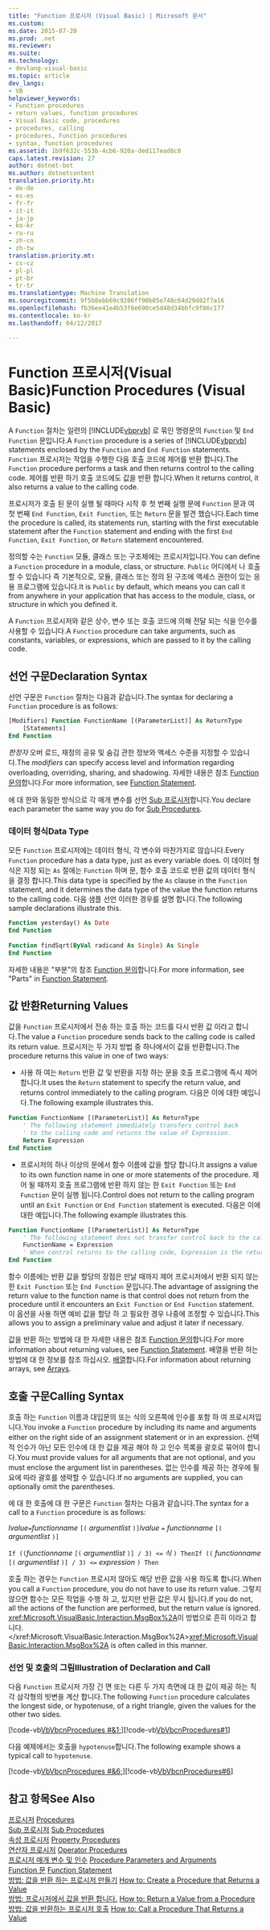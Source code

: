 ```yaml
---
title: "Function 프로시저 (Visual Basic) | Microsoft 문서"
ms.custom: 
ms.date: 2015-07-20
ms.prod: .net
ms.reviewer: 
ms.suite: 
ms.technology:
- devlang-visual-basic
ms.topic: article
dev_langs:
- VB
helpviewer_keywords:
- Function procedures
- return values, function procedures
- Visual Basic code, procedures
- procedures, calling
- procedures, Function procedures
- syntax, function procedures
ms.assetid: 1b9f632c-553b-4cb6-920a-ded117ead8c0
caps.latest.revision: 27
author: dotnet-bot
ms.author: dotnetcontent
translation.priority.ht:
- de-de
- es-es
- fr-fr
- it-it
- ja-jp
- ko-kr
- ru-ru
- zh-cn
- zh-tw
translation.priority.mt:
- cs-cz
- pl-pl
- pt-br
- tr-tr
ms.translationtype: Machine Translation
ms.sourcegitcommit: 9f5b8ebb69c9206ff90b05e748c64d29d82f7a16
ms.openlocfilehash: fb36ee41e4b53f6e690ce5d48d34bbfc9f86c177
ms.contentlocale: ko-kr
ms.lasthandoff: 04/12/2017

---
```

# <a name="function-procedures-visual-basic"></a><span data-ttu-id="9a916-102">Function 프로시저(Visual Basic)</span><span class="sxs-lookup"><span data-stu-id="9a916-102">Function Procedures (Visual Basic)</span></span>
<span data-ttu-id="9a916-103">A `Function` 절차는 일련의 [!INCLUDE[vbprvb](../../../../csharp/programming-guide/concepts/linq/includes/vbprvb_md.md)] 로 묶인 명령문의 `Function` 및 `End Function` 문입니다.</span><span class="sxs-lookup"><span data-stu-id="9a916-103">A `Function` procedure is a series of [!INCLUDE[vbprvb](../../../../csharp/programming-guide/concepts/linq/includes/vbprvb_md.md)] statements enclosed by the `Function` and `End Function` statements.</span></span> <span data-ttu-id="9a916-104">`Function` 프로시저는 작업을 수행한 다음 호출 코드에 제어를 반환 합니다.</span><span class="sxs-lookup"><span data-stu-id="9a916-104">The `Function` procedure performs a task and then returns control to the calling code.</span></span> <span data-ttu-id="9a916-105">제어를 반환 하기 호출 코드에도 값을 반환 합니다.</span><span class="sxs-lookup"><span data-stu-id="9a916-105">When it returns control, it also returns a value to the calling code.</span></span>  
  
 <span data-ttu-id="9a916-106">프로시저가 호출 된 문이 실행 될 때마다 시작 후 첫 번째 실행 문에 `Function` 문과 여 첫 번째 `End Function`, `Exit Function`, 또는 `Return` 문을 발견 했습니다.</span><span class="sxs-lookup"><span data-stu-id="9a916-106">Each time the procedure is called, its statements run, starting with the first executable statement after the `Function` statement and ending with the first `End Function`, `Exit Function`, or `Return` statement encountered.</span></span>  
  
 <span data-ttu-id="9a916-107">정의할 수는 `Function` 모듈, 클래스 또는 구조체에는 프로시저입니다.</span><span class="sxs-lookup"><span data-stu-id="9a916-107">You can define a `Function` procedure in a module, class, or structure.</span></span> <span data-ttu-id="9a916-108">`Public` 어디에서 나 호출할 수 있습니다 즉 기본적으로, 모듈, 클래스 또는 정의 된 구조에 액세스 권한이 있는 응용 프로그램에 있습니다.</span><span class="sxs-lookup"><span data-stu-id="9a916-108">It is `Public` by default, which means you can call it from anywhere in your application that has access to the module, class, or structure in which you defined it.</span></span>  
  
 <span data-ttu-id="9a916-109">A `Function` 프로시저와 같은 상수, 변수 또는 호출 코드에 의해 전달 되는 식을 인수를 사용할 수 있습니다.</span><span class="sxs-lookup"><span data-stu-id="9a916-109">A `Function` procedure can take arguments, such as constants, variables, or expressions, which are passed to it by the calling code.</span></span>  
  
## <a name="declaration-syntax"></a><span data-ttu-id="9a916-110">선언 구문</span><span class="sxs-lookup"><span data-stu-id="9a916-110">Declaration Syntax</span></span>  
 <span data-ttu-id="9a916-111">선언 구문은 `Function` 절차는 다음과 같습니다.</span><span class="sxs-lookup"><span data-stu-id="9a916-111">The syntax for declaring a `Function` procedure is as follows:</span></span>  
  
```vb  
[Modifiers] Function FunctionName [(ParameterList)] As ReturnType  
    [Statements]  
End Function  
```  
  
 <span data-ttu-id="9a916-112">*한정자* 오버 로드, 재정의 공유 및 숨김 관한 정보와 액세스 수준을 지정할 수 있습니다.</span><span class="sxs-lookup"><span data-stu-id="9a916-112">The *modifiers* can specify access level and information regarding overloading, overriding, sharing, and shadowing.</span></span> <span data-ttu-id="9a916-113">자세한 내용은 참조 [Function 문의](../../../../visual-basic/language-reference/statements/function-statement.md)합니다.</span><span class="sxs-lookup"><span data-stu-id="9a916-113">For more information, see [Function Statement](../../../../visual-basic/language-reference/statements/function-statement.md).</span></span>  
  
 <span data-ttu-id="9a916-114">에 대 한와 동일한 방식으로 각 매개 변수를 선언 [Sub 프로시저](./sub-procedures.md)합니다.</span><span class="sxs-lookup"><span data-stu-id="9a916-114">You declare each parameter the same way you do for [Sub Procedures](./sub-procedures.md).</span></span>  
  
### <a name="data-type"></a><span data-ttu-id="9a916-115">데이터 형식</span><span class="sxs-lookup"><span data-stu-id="9a916-115">Data Type</span></span>  
 <span data-ttu-id="9a916-116">모든 `Function` 프로시저에는 데이터 형식, 각 변수와 마찬가지로 않습니다.</span><span class="sxs-lookup"><span data-stu-id="9a916-116">Every `Function` procedure has a data type, just as every variable does.</span></span> <span data-ttu-id="9a916-117">이 데이터 형식은 지정 되는 `As` 절에는 `Function` 하며 문, 함수 호출 코드로 반환 값의 데이터 형식을 결정 합니다.</span><span class="sxs-lookup"><span data-stu-id="9a916-117">This data type is specified by the `As` clause in the `Function` statement, and it determines the data type of the value the function returns to the calling code.</span></span> <span data-ttu-id="9a916-118">다음 샘플 선언 이러한 경우를 설명 합니다.</span><span class="sxs-lookup"><span data-stu-id="9a916-118">The following sample declarations illustrate this.</span></span>  
  
```vb  
Function yesterday() As Date  
End Function  
  
Function findSqrt(ByVal radicand As Single) As Single  
End Function  
```  
  
 <span data-ttu-id="9a916-119">자세한 내용은 "부분"의 참조 [Function 문의](../../../../visual-basic/language-reference/statements/function-statement.md)합니다.</span><span class="sxs-lookup"><span data-stu-id="9a916-119">For more information, see "Parts" in [Function Statement](../../../../visual-basic/language-reference/statements/function-statement.md).</span></span>  
  
## <a name="returning-values"></a><span data-ttu-id="9a916-120">값 반환</span><span class="sxs-lookup"><span data-stu-id="9a916-120">Returning Values</span></span>  
 <span data-ttu-id="9a916-121">값을 `Function` 프로시저에서 전송 하는 호출 하는 코드를 다시 반환 값 이라고 합니다.</span><span class="sxs-lookup"><span data-stu-id="9a916-121">The value a `Function` procedure sends back to the calling code is called its return value.</span></span> <span data-ttu-id="9a916-122">프로시저는 두 가지 방법 중 하나에서이 값을 반환합니다.</span><span class="sxs-lookup"><span data-stu-id="9a916-122">The procedure returns this value in one of two ways:</span></span>  
  
-   <span data-ttu-id="9a916-123">사용 하 여는 `Return` 반환 값 및 반환을 지정 하는 문을 호출 프로그램에 즉시 제어 합니다.</span><span class="sxs-lookup"><span data-stu-id="9a916-123">It uses the `Return` statement to specify the return value, and returns control immediately to the calling program.</span></span> <span data-ttu-id="9a916-124">다음은 이에 대한 예입니다.</span><span class="sxs-lookup"><span data-stu-id="9a916-124">The following example illustrates this.</span></span>  
  
```vb  
Function FunctionName [(ParameterList)] As ReturnType  
    ' The following statement immediately transfers control back  
    ' to the calling code and returns the value of Expression.  
    Return Expression  
End Function  
```  
  
-   <span data-ttu-id="9a916-125">프로시저의 하나 이상의 문에서 함수 이름에 값을 할당 합니다.</span><span class="sxs-lookup"><span data-stu-id="9a916-125">It assigns a value to its own function name in one or more statements of the procedure.</span></span> <span data-ttu-id="9a916-126">제어 될 때까지 호출 프로그램에 반환 하지 않는 한 `Exit Function` 또는 `End Function` 문이 실행 됩니다.</span><span class="sxs-lookup"><span data-stu-id="9a916-126">Control does not return to the calling program until an `Exit Function` or `End Function` statement is executed.</span></span> <span data-ttu-id="9a916-127">다음은 이에 대한 예입니다.</span><span class="sxs-lookup"><span data-stu-id="9a916-127">The following example illustrates this.</span></span>  
  
```vb  
Function FunctionName [(ParameterList)] As ReturnType  
    ' The following statement does not transfer control back to the calling code.  
    FunctionName = Expression  
    ' When control returns to the calling code, Expression is the return value.  
End Function  
```  
  
 <span data-ttu-id="9a916-128">함수 이름에는 반환 값을 할당의 장점은 만날 때까지 제어 프로시저에서 반환 되지 않는 한 `Exit Function` 또는 `End Function` 문입니다.</span><span class="sxs-lookup"><span data-stu-id="9a916-128">The advantage of assigning the return value to the function name is that control does not return from the procedure until it encounters an `Exit Function` or `End Function` statement.</span></span> <span data-ttu-id="9a916-129">이 옵션을 사용 하면 예비 값을 할당 하 고 필요한 경우 나중에 조정할 수 있습니다.</span><span class="sxs-lookup"><span data-stu-id="9a916-129">This allows you to assign a preliminary value and adjust it later if necessary.</span></span>  
  
 <span data-ttu-id="9a916-130">값을 반환 하는 방법에 대 한 자세한 내용은 참조 [Function 문의](../../../../visual-basic/language-reference/statements/function-statement.md)합니다.</span><span class="sxs-lookup"><span data-stu-id="9a916-130">For more information about returning values, see [Function Statement](../../../../visual-basic/language-reference/statements/function-statement.md).</span></span> <span data-ttu-id="9a916-131">배열을 반환 하는 방법에 대 한 정보를 참조 하십시오. [배열](../../../../visual-basic/programming-guide/language-features/arrays/index.md)합니다.</span><span class="sxs-lookup"><span data-stu-id="9a916-131">For information about returning arrays, see [Arrays](../../../../visual-basic/programming-guide/language-features/arrays/index.md).</span></span>  
  
## <a name="calling-syntax"></a><span data-ttu-id="9a916-132">호출 구문</span><span class="sxs-lookup"><span data-stu-id="9a916-132">Calling Syntax</span></span>  
 <span data-ttu-id="9a916-133">호출 하는 `Function` 이름과 대입문의 또는 식의 오른쪽에 인수를 포함 하 여 프로시저입니다.</span><span class="sxs-lookup"><span data-stu-id="9a916-133">You invoke a `Function` procedure by including its name and arguments either on the right side of an assignment statement or in an expression.</span></span> <span data-ttu-id="9a916-134">선택적 인수가 아닌 모든 인수에 대 한 값을 제공 해야 하 고 인수 목록을 괄호로 묶어야 합니다.</span><span class="sxs-lookup"><span data-stu-id="9a916-134">You must provide values for all arguments that are not optional, and you must enclose the argument list in parentheses.</span></span> <span data-ttu-id="9a916-135">없는 인수를 제공 하는 경우에 필요에 따라 괄호를 생략할 수 있습니다.</span><span class="sxs-lookup"><span data-stu-id="9a916-135">If no arguments are supplied, you can optionally omit the parentheses.</span></span>  
  
 <span data-ttu-id="9a916-136">에 대 한 호출에 대 한 구문은 `Function` 절차는 다음과 같습니다.</span><span class="sxs-lookup"><span data-stu-id="9a916-136">The syntax for a call to a `Function` procedure is as follows:</span></span>  
  
 <span data-ttu-id="9a916-137">*lvalue*`=`*functionname* `[(` *argumentlist*    `)]`</span><span class="sxs-lookup"><span data-stu-id="9a916-137">*lvalue*  `=`  *functionname* `[(` *argumentlist* `)]`</span></span>  
  
 <span data-ttu-id="9a916-138">`If ((`*functionname* `[(` *argumentlist* `)] / 3) <=` *식*  `) Then`</span><span class="sxs-lookup"><span data-stu-id="9a916-138">`If ((` *functionname* `[(` *argumentlist* `)] / 3) <=`  *expression* `) Then`</span></span>  
  
 <span data-ttu-id="9a916-139">호출 하는 경우는 `Function` 프로시저 않아도 해당 반환 값을 사용 하도록 합니다.</span><span class="sxs-lookup"><span data-stu-id="9a916-139">When you call a `Function` procedure, you do not have to use its return value.</span></span> <span data-ttu-id="9a916-140">그렇지 않으면 함수는 모든 작업을 수행 하 고, 있지만 반환 값은 무시 됩니다.</span><span class="sxs-lookup"><span data-stu-id="9a916-140">If you do not, all the actions of the function are performed, but the return value is ignored.</span></span> <span data-ttu-id="9a916-141"><xref:Microsoft.VisualBasic.Interaction.MsgBox%2A>이 방법으로 흔히 이라고 합니다.</xref:Microsoft.VisualBasic.Interaction.MsgBox%2A></span><span class="sxs-lookup"><span data-stu-id="9a916-141"><xref:Microsoft.VisualBasic.Interaction.MsgBox%2A> is often called in this manner.</span></span>  
  
### <a name="illustration-of-declaration-and-call"></a><span data-ttu-id="9a916-142">선언 및 호출의 그림</span><span class="sxs-lookup"><span data-stu-id="9a916-142">Illustration of Declaration and Call</span></span>  
 <span data-ttu-id="9a916-143">다음 `Function` 프로시저 가장 긴 면 또는 다른 두 가지 측면에 대 한 값이 제공 하는 직각 삼각형의 빗변을 계산 합니다.</span><span class="sxs-lookup"><span data-stu-id="9a916-143">The following `Function` procedure calculates the longest side, or hypotenuse, of a right triangle, given the values for the other two sides.</span></span>  
  
 <span data-ttu-id="9a916-144">[!code-vb[VbVbcnProcedures #&1;](./codesnippet/VisualBasic/function-procedures_1.vb)]</span><span class="sxs-lookup"><span data-stu-id="9a916-144">[!code-vb[VbVbcnProcedures#1](./codesnippet/VisualBasic/function-procedures_1.vb)]</span></span>  
  
 <span data-ttu-id="9a916-145">다음 예제에서는 호출을 `hypotenuse`합니다.</span><span class="sxs-lookup"><span data-stu-id="9a916-145">The following example shows a typical call to `hypotenuse`.</span></span>  
  
 <span data-ttu-id="9a916-146">[!code-vb[VbVbcnProcedures #&6;](./codesnippet/VisualBasic/function-procedures_2.vb)]</span><span class="sxs-lookup"><span data-stu-id="9a916-146">[!code-vb[VbVbcnProcedures#6](./codesnippet/VisualBasic/function-procedures_2.vb)]</span></span>  
  
## <a name="see-also"></a><span data-ttu-id="9a916-147">참고 항목</span><span class="sxs-lookup"><span data-stu-id="9a916-147">See Also</span></span>  
 <span data-ttu-id="9a916-148">[프로시저](./index.md) </span><span class="sxs-lookup"><span data-stu-id="9a916-148">[Procedures](./index.md) </span></span>  
<span data-ttu-id="9a916-149"> [Sub 프로시저](./sub-procedures.md) </span><span class="sxs-lookup"><span data-stu-id="9a916-149"> [Sub Procedures](./sub-procedures.md) </span></span>  
<span data-ttu-id="9a916-150"> [속성 프로시저](./property-procedures.md) </span><span class="sxs-lookup"><span data-stu-id="9a916-150"> [Property Procedures](./property-procedures.md) </span></span>  
<span data-ttu-id="9a916-151"> [연산자 프로시저](./operator-procedures.md) </span><span class="sxs-lookup"><span data-stu-id="9a916-151"> [Operator Procedures](./operator-procedures.md) </span></span>  
<span data-ttu-id="9a916-152"> [프로시저 매개 변수 및 인수](./procedure-parameters-and-arguments.md) </span><span class="sxs-lookup"><span data-stu-id="9a916-152"> [Procedure Parameters and Arguments](./procedure-parameters-and-arguments.md) </span></span>  
<span data-ttu-id="9a916-153"> [Function 문](../../../../visual-basic/language-reference/statements/function-statement.md) </span><span class="sxs-lookup"><span data-stu-id="9a916-153"> [Function Statement](../../../../visual-basic/language-reference/statements/function-statement.md) </span></span>  
<span data-ttu-id="9a916-154"> [방법: 값을 반환 하는 프로시저 만들기](./how-to-create-a-procedure-that-returns-a-value.md) </span><span class="sxs-lookup"><span data-stu-id="9a916-154"> [How to: Create a Procedure that Returns a Value](./how-to-create-a-procedure-that-returns-a-value.md) </span></span>  
<span data-ttu-id="9a916-155"> [방법: 프로시저에서 값을 반환 합니다.](./how-to-return-a-value-from-a-procedure.md) </span><span class="sxs-lookup"><span data-stu-id="9a916-155"> [How to: Return a Value from a Procedure](./how-to-return-a-value-from-a-procedure.md) </span></span>  
<span data-ttu-id="9a916-156"> [방법: 값을 반환하는 프로시저 호출](./how-to-call-a-procedure-that-returns-a-value.md)</span><span class="sxs-lookup"><span data-stu-id="9a916-156"> [How to: Call a Procedure That Returns a Value](./how-to-call-a-procedure-that-returns-a-value.md)</span></span>
